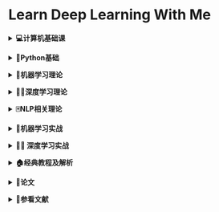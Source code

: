 # **Learn Deep Learning With Me**

<b><details><summary>💻计算机基础课</summary></b>

- [**数据结构**](09-BaseClass/Ds)
  - [**01基本概念和算法评价**](09-BaseClass/Ds/基本概念和算法评价.md)
  
  - [**02线性表**](09-BaseClass/Ds/线性表.md)
  
- [**操作系统**](09-BaseClass/Os)

  - [**01操作系统的基本概念**](09-BaseClass/Os/01操作系统的基本概念.md)

- [**计算机网络**](09-BaseClass/Cn)

  - [**01计算机网络概述**](09-BaseClass/Cn/计算机网络概述.md)

</details>

<b><details><summary>🐍Python基础</summary></b>

- [**01基础**](Python/01.base)
  - [**01快速入门(ipynb)**](01-Python/01.base/01Quick_Start.ipynb)/[**01快速入门(md)**](01-Python/01.base/01Quick_Start.md)
  
  - [**02数字(ipynb)**](01-Python/01.base/02number.ipynb)/[**02数字(md)**](01-Python/01.base/02number.md)
  
  - [**03字符串(ipynb)**](01-Python/01.base/03string.ipynb)/[**03字符串(md)**](01-Python/01.base/03string.md)
  
  - [**04列表(ipynb)**](01-Python/01.base/04list_base.ipynb)/[**04列表(md)**](01-Python/01.base/04list_base.md)
  
  - [**05列表02(ipynb)**](01-Python/01.base/05list_pro.ipynb)/[**05列表02(md)**](01-Python/01.base/05list_pro.md)
  
  - [**06字典(ipynb)**](01-Python/01.base/06dict.ipynb)/[**06字典(md)**](01-Python/01.base/06dict.md)

  - [**07if语句(ipynb)**](01-Python/01.base/07if.ipynb)/[**07if语句(md)**](01-Python/01.base/07if.md)

  - [**08while语句(ipynb)**](01-Python/01.base/08while.ipynb)/[**08while语句(md)**](01-Python/01.base/08while.md)

</details>

<b><details><summary>🤖️机器学习理论</summary></b>

- 更新中

</details>

<b><details><summary>🏊‍♀️深度学习理论</summary></b>

- 更新中

</details>

<b><details><summary>🀄️NLP相关理论</summary></b>

- 更新中

</details>

<b><details><summary>🤖️机器学习实战</summary></b>

- 更新中

</details>

<b><details><summary>🏊‍♀️ 深度学习实战</summary></b>

- 更新中

</details>

<b><details><summary>🏠经典教程及解析</summary></b>

- **CS230:深度学习**
  - [**YouTube链接**](https://www.youtube.com/watch?v=PySo_6S4ZAg&list=PLoROMvodv4rOABXSygHTsbvUz4G_YQhOb)
  - [**Bilibili链接**](https://www.bilibili.com/video/av59184396/)
  - [**相关课件**](http://cs230.stanford.edu/)

</details>

<b><details><summary>📖论文</summary></b>

- 更新中

</details>

<b><details><summary>📖参看文献</summary></b>

- **参考书籍**
	- [**Python编程从入门到实践**](https://item.jd.com/11993134.html)


- **参考网站**
	- [**廖雪峰的Python教程**](https://www.liaoxuefeng.com/wiki/1016959663602400)

</details>
